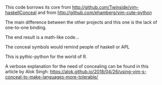This code borrows its core from <http://github.com/Twinside/vim-haskellConceal> and from <http://github.com/ehamberg/vim-cute-python>

The main difference between the other projects and this one is the lack of one-to-one binding.

The end result is a math-like code...


The conceal symbols would remind people of haskell or APL

This is pythic-python for the world of R.

A verbose explanation for the need of concealing can be found in this article by Alok Singh: <https://alok.github.io/2018/04/26/using-vim-s-conceal-to-make-languages-more-tolerable/>
